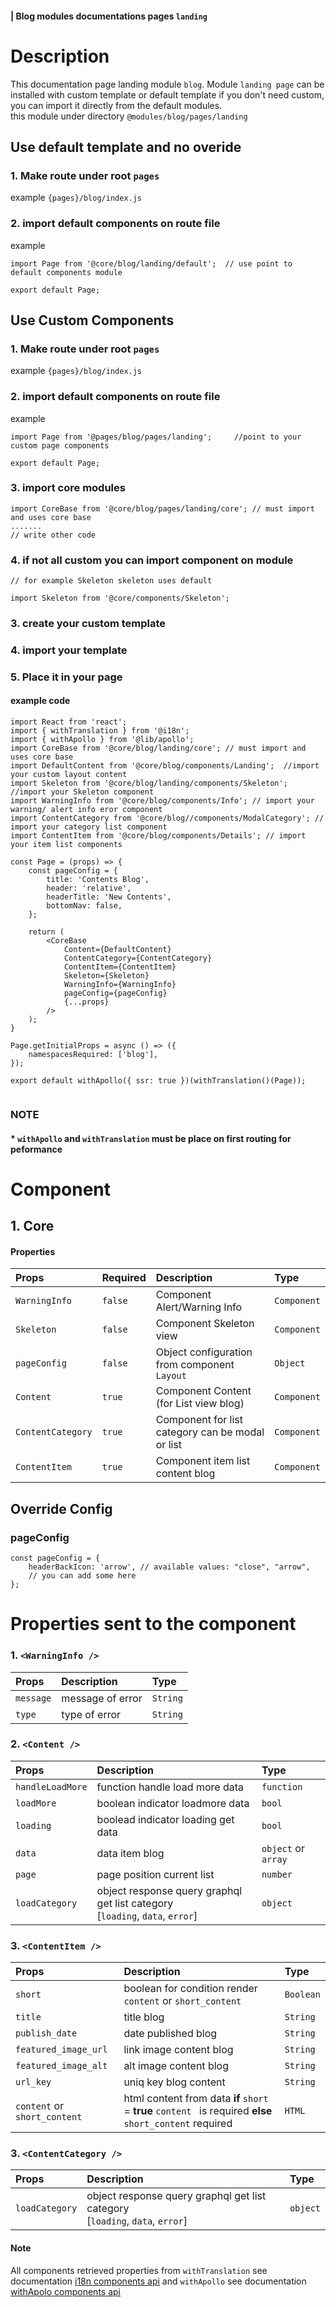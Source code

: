#### | Blog modules documentations pages `landing`
# Description
This documentation page landing module `blog`.
Module `landing page` can be installed with custom template or default template
if you don't need custom, you can import it directly from the default modules. <br>
this module under directory `@modules/blog/pages/landing`


## Use default template and no overide
### 1. Make route under root `pages` 
example `{pages}/blog/index.js`
### 2. import default components on route file 
example

```node
import Page from '@core/blog/landing/default';  // use point to default components module

export default Page;

```


## Use Custom Components

### 1. Make route under root `pages` 
example `{pages}/blog/index.js`
### 2. import default components on route file 
example

```node
import Page from '@pages/blog/pages/landing';     //point to your custom page components

export default Page;

```

### 3. import core modules
```node
import CoreBase from '@core/blog/pages/landing/core'; // must import and uses core base
....... 
// write other code
```

### 4. if not all custom you can import component on module

```node
// for example Skeleton skeleton uses default

import Skeleton from '@core/components/Skeleton';

```

### 3. create your custom template
### 4. import your template
### 5. Place it in your page
#### example code


```node
import React from 'react';
import { withTranslation } from '@i18n';
import { withApollo } from '@lib/apollo';
import CoreBase from '@core/blog/landing/core'; // must import and uses core base
import DefaultContent from '@core/blog/components/Landing';  //import your custom layout content
import Skeleton from '@core/blog/landing/components/Skeleton'; //import your Skeleton component
import WarningInfo from '@core/blog/components/Info'; // import your warning/ alert info eror component
import ContentCategory from '@core/blog//components/ModalCategory'; // import your category list component
import ContentItem from '@core/blog/components/Details'; // import your item list components

const Page = (props) => {
    const pageConfig = {
        title: 'Contents Blog',
        header: 'relative', 
        headerTitle: 'New Contents',
        bottomNav: false,
    };

    return (
        <CoreBase
            Content={DefaultContent}
            ContentCategory={ContentCategory}
            ContentItem={ContentItem}
            Skeleton={Skeleton}
            WarningInfo={WarningInfo}
            pageConfig={pageConfig}
            {...props}
        />
    );
}

Page.getInitialProps = async () => ({
    namespacesRequired: ['blog'],
});

export default withApollo({ ssr: true })(withTranslation()(Page));


```

### NOTE
#### * `withApollo` and `withTranslation` must be place on first routing for peformance


# Component

## 1. Core
#### Properties
| Props       | Required | Description | Type |
| :---        | :---     | :---        |:---  |
| `WarningInfo`  |  `false`   | Component Alert/Warning Info     | `Component`|
| `Skeleton`  |  `false`   | Component Skeleton view     | `Component`|
| `pageConfig`  |  `false`   | Object configuration from component `Layout`    | `Object`|
| `Content`  |  `true`   | Component Content (for List view blog)     | `Component`|
| `ContentCategory`  |  `true`   | Component for list category can be modal or list     | `Component`|
| `ContentItem`  |  `true`   | Component item list content blog     | `Component`|


## Override Config
### pageConfig

````
const pageConfig = {
    headerBackIcon: 'arrow', // available values: "close", "arrow",
    // you can add some here
};
````

# Properties sent to the component

### 1. `<WarningInfo />`
| Props       | Description | Type |
| :---        | :---        |:---  |
| `message`     |  message of error      | `String`|
| `type`        |  type of error      | `String`|

### 2. `<Content />`
| Props       | Description | Type |
| :---        | :---        |:---  |
| `handleLoadMore`     |  function handle load more data      | `function`|
| `loadMore`     |  boolean indicator loadmore data      | `bool`|
| `loading`     |  boolead indicator loading get data     | `bool`|
| `data`     |  data item blog      | `object` or `array`|
| `page`     |  page position current list     | `number`|
| `loadCategory`     |    object response query graphql get list category  <br> [`loading`, `data`, `error`]  | `object`|


### 3. `<ContentItem />`
| Props       |  Description | Type |
| :---         |:---        |:---  |
| `short`  | boolean for condition render `content` or `short_content`    | `Boolean`|
| `title` | title blog    | `String`|
| `publish_date`  | date published blog    | `String`|
| `featured_image_url`  | link image content blog    | `String`|
| `featured_image_alt`  |  alt image content blog   | `String`|
| `url_key`  | uniq key blog content   | `String`|
| `content` or `short_content`  | html content from data **if** `short` = **true** `content ` is required  **else** `short_content` required  | `HTML`|


### 3. `<ContentCategory />`
| Props       |  Description | Type |
| :---         |:---        |:---  |
| `loadCategory`     |    object response query graphql get list category   <br> [`loading`, `data`, `error`] | `object`|


#### Note
All components retrieved properties from `withTranslation` see documentation [i18n components api](https://react.i18next.com/latest/translation-render-prop) and `withApollo` see documentation [withApolo components api](https://www.apollographql.com/docs/react/api/react/hoc/#withapollocomponent) 